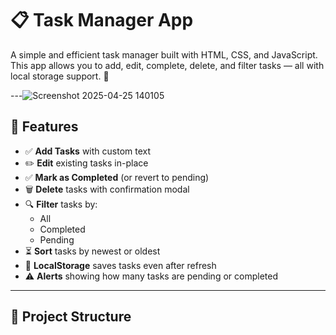 # 📋 Task Manager App

A simple and efficient task manager built with HTML, CSS, and JavaScript.  
This app allows you to add, edit, complete, delete, and filter tasks — all with local storage support. 🚀

---![Screenshot 2025-04-25 140105](https://github.com/user-attachments/assets/882257af-cbab-4008-b761-853e9f7781e9)


## 🔧 Features

- ✅ **Add Tasks** with custom text
- ✏️ **Edit** existing tasks in-place
- ✅ **Mark as Completed** (or revert to pending)
- 🗑️ **Delete** tasks with confirmation modal
- 🔍 **Filter** tasks by:
  - All
  - Completed
  - Pending
- ⏳ **Sort** tasks by newest or oldest
- 💾 **LocalStorage** saves tasks even after refresh
- ⚠️ **Alerts** showing how many tasks are pending or completed

---

## 📂 Project Structure

